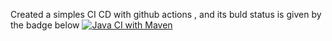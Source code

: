 Created a simples CI CD with github actions , and its buld status is given by the badge below 
[![Java CI with Maven](https://github.com/pannagaUdup/SpringBoot_Quiz_Project/actions/workflows/maven.yml/badge.svg)](https://github.com/pannagaUdup/SpringBoot_Quiz_Project/actions/workflows/maven.yml)
